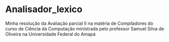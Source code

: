 # Analisador_lexico
Minha resolução da Avaliação parcial II na matéria de Compiladores do curso de Ciência da Computação ministrada pelo professor Samuel Silva de Oliveira na Universidade Federal do Amapá
